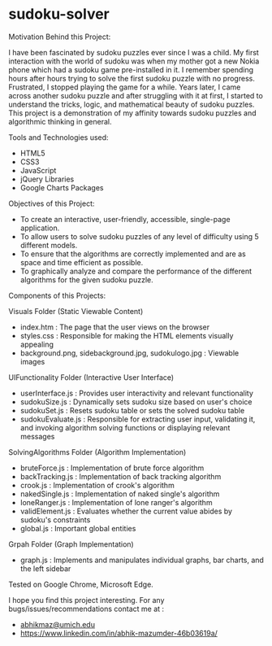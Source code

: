 # sudoku-solver

Motivation Behind this Project:

I have been fascinated by sudoku puzzles ever since I was a child. My first interaction with the world of sudoku was when my mother
got a new Nokia phone which had a sudoku game pre-installed in it. I remember spending hours after hours trying to solve the first sudoku
puzzle with no progress. Frustrated, I stopped playing the game for a while. Years later, I came across another sudoku puzzle and after
struggling with it at first, I started to understand the tricks, logic, and mathematical beauty of sudoku puzzles. This project is a
demonstration of my affinity towards sudoku puzzles and algorithmic thinking in general.

Tools and Technologies used:
- HTML5
- CSS3
- JavaScript
- jQuery Libraries
- Google Charts Packages

Objectives of this Project:
- To create an interactive, user-friendly, accessible, single-page application.
- To allow users to solve sudoku puzzles of any level of difficulty using 5 different models.
- To ensure that the algorithms are correctly implemented and are as space and time efficient as possible.
- To graphically analyze and compare the performance of the different algorithms for the given sudoku puzzle.

Components of this Projects:

Visuals Folder (Static Viewable Content)

- index.htm : The page that the user views on the browser
- styles.css : Responsible for making the HTML elements visually appealing
- background.png, sidebackground.jpg, sudokulogo.jpg : Viewable images

UIFunctionality Folder (Interactive User Interface)

- userInterface.js : Provides user interactivity and relevant functionality
- sudokuSize.js : Dynamically sets sudoku size based on user's choice
- sudokuSet.js : Resets sudoku table or sets the solved sudoku table
- sudokuEvaluate.js : Responsible for extracting user input, validating it, and invoking algorithm solving functions or displaying
  relevant messages

SolvingAlgorithms Folder (Algorithm Implementation)
- bruteForce.js : Implementation of brute force algorithm
- backTracking.js : Implementation of back tracking algorithm
- crook.js : Implementation of crook's algorithm
- nakedSingle.js : Implementation of naked single's algorithm
- loneRanger.js : Implementation of lone ranger's algorithm
- validElement.js : Evaluates whether the current value abides by sudoku's constraints
- global.js : Important global entities

Grpah Folder (Graph Implementation)
- graph.js : Implements and manipulates individual graphs, bar charts, and the left sidebar

Tested on Google Chrome, Microsoft Edge.

I hope you find this project interesting. For any bugs/issues/recommendations contact me at :
- abhikmaz@umich.edu
- https://www.linkedin.com/in/abhik-mazumder-46b03619a/
